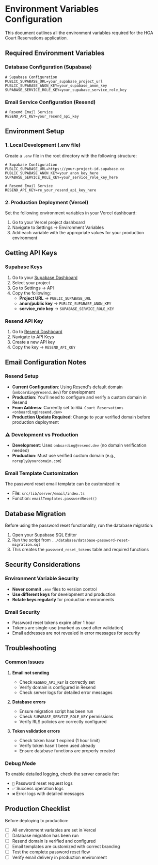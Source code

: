 # Environment Variables Configuration

This document outlines all the environment variables required for the HOA Court Reservations application.

## Required Environment Variables

### Database Configuration (Supabase)
```env
# Supabase Configuration
PUBLIC_SUPABASE_URL=your_supabase_project_url
PUBLIC_SUPABASE_ANON_KEY=your_supabase_anon_key
SUPABASE_SERVICE_ROLE_KEY=your_supabase_service_role_key
```

### Email Service Configuration (Resend)
```env
# Resend Email Service
RESEND_API_KEY=your_resend_api_key
```

## Environment Setup

### 1. Local Development (.env file)
Create a `.env` file in the root directory with the following structure:

```env
# Supabase Configuration
PUBLIC_SUPABASE_URL=https://your-project-id.supabase.co
PUBLIC_SUPABASE_ANON_KEY=your_anon_key_here
SUPABASE_SERVICE_ROLE_KEY=your_service_role_key_here

# Resend Email Service
RESEND_API_KEY=re_your_resend_api_key_here
```

### 2. Production Deployment (Vercel)
Set the following environment variables in your Vercel dashboard:

1. Go to your Vercel project dashboard
2. Navigate to Settings → Environment Variables
3. Add each variable with the appropriate values for your production environment

## Getting API Keys

### Supabase Keys
1. Go to your [Supabase Dashboard](https://supabase.com/dashboard)
2. Select your project
3. Go to Settings → API
4. Copy the following:
   - **Project URL** → `PUBLIC_SUPABASE_URL`
   - **anon/public key** → `PUBLIC_SUPABASE_ANON_KEY`
   - **service_role key** → `SUPABASE_SERVICE_ROLE_KEY`

### Resend API Key
1. Go to [Resend Dashboard](https://resend.com/dashboard)
2. Navigate to API Keys
3. Create a new API key
4. Copy the key → `RESEND_API_KEY`

## Email Configuration Notes

### Resend Setup
- **Current Configuration**: Using Resend's default domain (`onboarding@resend.dev`) for development
- **Production**: You'll need to configure and verify a custom domain in Resend
- **From Address**: Currently set to `HOA Court Reservations <onboarding@resend.dev>`
- **Production Update Required**: Change to your verified domain before production deployment

### ⚠️ Development vs Production
- **Development**: Uses `onboarding@resend.dev` (no domain verification needed)
- **Production**: Must use verified custom domain (e.g., `noreply@yourdomain.com`)

### Email Template Customization
The password reset email template can be customized in:
- File: `src/lib/server/email/index.ts`
- Function: `emailTemplates.passwordReset()`

## Database Migration

Before using the password reset functionality, run the database migration:

1. Open your Supabase SQL Editor
2. Run the script from `../database/database-password-reset-migration.sql`
3. This creates the `password_reset_tokens` table and required functions

## Security Considerations

### Environment Variable Security
- **Never commit** `.env` files to version control
- **Use different keys** for development and production
- **Rotate keys regularly** for production environments

### Email Security
- Password reset tokens expire after 1 hour
- Tokens are single-use (marked as used after validation)
- Email addresses are not revealed in error messages for security

## Troubleshooting

### Common Issues

1. **Email not sending**
   - Check `RESEND_API_KEY` is correctly set
   - Verify domain is configured in Resend
   - Check server logs for detailed error messages

2. **Database errors**
   - Ensure migration script has been run
   - Check `SUPABASE_SERVICE_ROLE_KEY` permissions
   - Verify RLS policies are correctly configured

3. **Token validation errors**
   - Check token hasn't expired (1 hour limit)
   - Verify token hasn't been used already
   - Ensure database functions are properly created

### Debug Mode
To enable detailed logging, check the server console for:
- `🔐` Password reset request logs
- `✅` Success operation logs  
- `❌` Error logs with detailed messages

## Production Checklist

Before deploying to production:

- [ ] All environment variables are set in Vercel
- [ ] Database migration has been run
- [ ] Resend domain is verified and configured
- [ ] Email templates are customized with correct branding
- [ ] Test the complete password reset flow
- [ ] Verify email delivery in production environment
